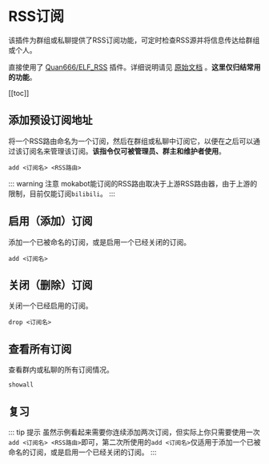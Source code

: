 # RSS订阅

该插件为群组或私聊提供了RSS订阅功能，可定时检查RSS源并将信息传达给群组或个人。

直接使用了 [Quan666/ELF_RSS](https://github.com/Quan666/ELF_RSS) 插件。详细说明请见 [原始文档](https://github.com/Quan666/ELF_RSS/blob/2.0/docs/2.0%20%E4%BD%BF%E7%94%A8%E6%95%99%E7%A8%8B.md) 。**这里仅归结常用的功能**。

[[toc]]

## 添加预设订阅地址

将一个RSS路由命名为一个订阅，然后在群组或私聊中订阅它，以便在之后可以通过该订阅名来管理该订阅。**该指令仅可被管理员、群主和维护者使用**。

```
add <订阅名> <RSS路由>
```

::: warning 注意
mokabot能订阅的RSS路由取决于上游RSS路由器，由于上游的限制，目前仅能订阅`bilibili`。
:::

## 启用（添加）订阅

添加一个已被命名的订阅，或是启用一个已经关闭的订阅。

```
add <订阅名>
```

## 关闭（删除）订阅

关闭一个已经启用的订阅。

```
drop <订阅名>
```

## 查看所有订阅

查看群内或私聊的所有订阅情况。

```
showall
```

## 复习

<ClientOnly>
  <Messenger :messages="[
    { position: 'right', msg: 'add arcaea bilibili/user/dynamic/404145357' },
    { position: 'left', msg: '👏订阅到当前账号成功！' },
    { position: 'right', msg: 'add arcaea' },
    { position: 'left', msg: '👏订阅到当前账号成功！' },
    { position: 'right', msg: 'showall' },
    { position: 'left', msg: '当前共有 1 条订阅：\nbilibili_arcaea：bilibili/user/dynamic/404145357' },
    { position: 'right', msg: 'drop arcaea' },
    { position: 'left', msg: '👏订阅 arcaea 删除成功！' },
  ]"></Messenger>
</ClientOnly>

::: tip 提示
虽然示例看起来需要你连续添加两次订阅，但实际上你只需要使用一次`add <订阅名> <RSS路由>`即可，第二次所使用的`add <订阅名>`仅适用于添加一个已被命名的订阅，或是启用一个已经关闭的订阅。
:::